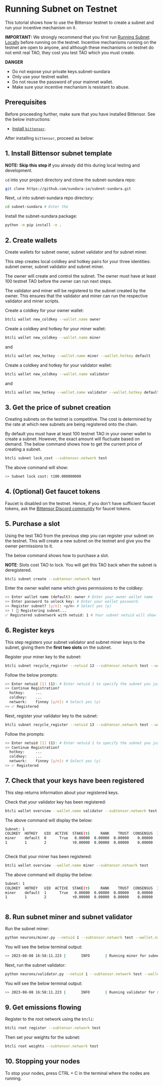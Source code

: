 # Running Subnet on Testnet

This tutorial shows how to use the Bittensor testnet to create a subnet and run your incentive mechanism on it. 

**IMPORTANT:** We strongly recommend that you first run [Running Subnet Locally](running_on_staging.md) before running on the testnet. Incentive mechanisms running on the testnet are open to anyone, and although these mechanisms on testnet do not emit real TAO, they cost you test TAO which you must create. 

**DANGER**
- Do not expose your private keys.subnet-sundara
- Only use your testnet wallet.
- Do not reuse the password of your mainnet wallet.
- Make sure your incentive mechanism is resistant to abuse. 

## Prerequisites

Before proceeding further, make sure that you have installed Bittensor. See the below instructions:

- [Install `bittensor`](https://github.com/opentensor/bittensor#install).

After installing `bittensor`, proceed as below:

## 1. Install Bittensor subnet template

**NOTE: Skip this step if** you already did this during local testing and development.

`cd` into your project directory and clone the subnet-sundara repo:

```bash
git clone https://github.com/sundara-io/subnet-sundara.git 
```

Next, `cd` into subnet-sundara repo directory:

```bash
cd subnet-sundara # Enter the 
```

Install the subnet-sundara package:

```bash
python -m pip install -e . 
```

## 2. Create wallets 

Create wallets for subnet owner, subnet validator and for subnet miner.
  
This step creates local coldkey and hotkey pairs for your three identities: subnet owner, subnet validator and subnet miner. 

The owner will create and control the subnet. The owner must have at least 100 testnet TAO before the owner can run next steps. 

The validator and miner will be registered to the subnet created by the owner. This ensures that the validator and miner can run the respective validator and miner scripts.

Create a coldkey for your owner wallet:

```bash
btcli wallet new_coldkey --wallet.name owner
```

Create a coldkey and hotkey for your miner wallet:

```bash
btcli wallet new_coldkey --wallet.name miner
```

and

```bash
btcli wallet new_hotkey --wallet.name miner --wallet.hotkey default
```

Create a coldkey and hotkey for your validator wallet:

```bash
btcli wallet new_coldkey --wallet.name validator
```

and

```bash
btcli wallet new_hotkey --wallet.name validator --wallet.hotkey default
```

## 3. Get the price of subnet creation

Creating subnets on the testnet is competitive. The cost is determined by the rate at which new subnets are being registered onto the chain. 

By default you must have at least 100 testnet TAO in your owner wallet to create a subnet. However, the exact amount will fluctuate based on demand. The below command shows how to get the current price of creating a subnet.

```bash
btcli subnet lock_cost --subtensor.network test
```

The above command will show:

```bash
>> Subnet lock cost: τ100.000000000
```

## 4. (Optional) Get faucet tokens
   
Faucet is disabled on the testnet. Hence, if you don't have sufficient faucet tokens, ask the [Bittensor Discord community](https://discord.com/channels/799672011265015819/830068283314929684) for faucet tokens.

## 5. Purchase a slot

Using the test TAO from the previous step you can register your subnet on the testnet. This will create a new subnet on the testnet and give you the owner permissions to it. 

The below command shows how to purchase a slot. 

**NOTE**: Slots cost TAO to lock. You will get this TAO back when the subnet is deregistered.

```bash
btcli subnet create --subtensor.network test 
```

Enter the owner wallet name which gives permissions to the coldkey:

```bash
>> Enter wallet name (default): owner # Enter your owner wallet name
>> Enter password to unlock key: # Enter your wallet password.
>> Register subnet? [y/n]: <y/n> # Select yes (y)
>> ⠇ 📡 Registering subnet...
✅ Registered subnetwork with netuid: 1 # Your subnet netuid will show here, save this for later.
```

## 6. Register keys

This step registers your subnet validator and subnet miner keys to the subnet, giving them the **first two slots** on the subnet.

Register your miner key to the subnet:

```bash
btcli subnet recycle_register --netuid 13 --subtensor.network test --wallet.name miner --wallet.hotkey default
```

Follow the below prompts:

```bash
>> Enter netuid [1] (1): # Enter netuid 1 to specify the subnet you just created.
>> Continue Registration?
  hotkey:     ...
  coldkey:    ...
  network:    finney [y/n]: # Select yes (y)
>> ✅ Registered
```

Next, register your validator key to the subnet:

```bash
btcli subnet recycle_register --netuid 13 --subtensor.network test --wallet.name validator --wallet.hotkey default
```

Follow the prompts:

```bash
>> Enter netuid [1] (1): # Enter netuid 1 to specify the subnet you just created.
>> Continue Registration?
  hotkey:     ...
  coldkey:    ...
  network:    finney [y/n]: # Select yes (y)
>> ✅ Registered
```

## 7. Check that your keys have been registered

This step returns information about your registered keys.

Check that your validator key has been registered:

```bash
btcli wallet overview --wallet.name validator --subtensor.network test
```

The above command will display the below:

```bash
Subnet: 1                                                                                                                                                                
COLDKEY  HOTKEY   UID  ACTIVE  STAKE(τ)     RANK    TRUST  CONSENSUS  INCENTIVE  DIVIDENDS  EMISSION(ρ)   VTRUST  VPERMIT  UPDATED  AXON  HOTKEY_SS58                    
miner    default  0      True   0.00000  0.00000  0.00000    0.00000    0.00000    0.00000            0  0.00000                14  none  5GTFrsEQfvTsh3WjiEVFeKzFTc2xcf…
1        1        2            τ0.00000  0.00000  0.00000    0.00000    0.00000    0.00000           ρ0  0.00000                                                         
                                                                          Wallet balance: τ0.0         
```

Check that your miner has been registered:

```bash
btcli wallet overview --wallet.name miner --subtensor.network test
```

The above command will display the below:

```bash
Subnet: 1                                                                                                                                                                
COLDKEY  HOTKEY   UID  ACTIVE  STAKE(τ)     RANK    TRUST  CONSENSUS  INCENTIVE  DIVIDENDS  EMISSION(ρ)   VTRUST  VPERMIT  UPDATED  AXON  HOTKEY_SS58                    
miner    default  1      True   0.00000  0.00000  0.00000    0.00000    0.00000    0.00000            0  0.00000                14  none  5GTFrsEQfvTsh3WjiEVFeKzFTc2xcf…
1        1        2            τ0.00000  0.00000  0.00000    0.00000    0.00000    0.00000           ρ0  0.00000                                                         
                                                                          Wallet balance: τ0.0   
```

## 8. Run subnet miner and subnet validator

Run the subnet miner:

```bash
python neurons/miner.py --netuid 1 --subtensor.network test --wallet.name miner --wallet.hotkey default --logging.debug
```

You will see the below terminal output:

```bash
>> 2023-08-08 16:58:11.223 |       INFO       | Running miner for subnet: 1 on network: ws://127.0.0.1:9946 with config: ...
```

Next, run the subnet validator:

```bash
python neurons/validator.py --netuid 1 --subtensor.network test --wallet.name validator --wallet.hotkey default --logging.debug
```

You will see the below terminal output:

```bash
>> 2023-08-08 16:58:11.223 |       INFO       | Running validator for subnet: 1 on network: ws://127.0.0.1:9946 with config: ...
```


## 9. Get emissions flowing

Register to the root network using the `btcli`:

```bash
btcli root register --subtensor.network test
```

Then set your weights for the subnet:

```bash
btcli root weights --subtensor.network test
```

## 10. Stopping your nodes

To stop your nodes, press CTRL + C in the terminal where the nodes are running.